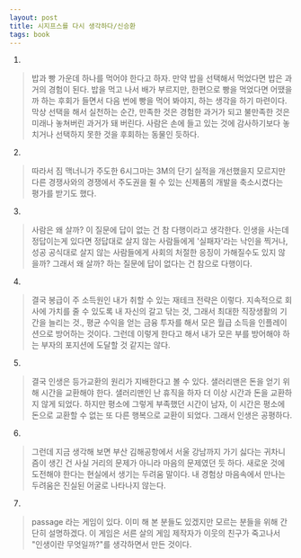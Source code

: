 ```yaml
---
layout: post
title: 시지프스를 다시 생각하다/신승환
tags: book
---
```


1. 
> 밥과 빵 가운데 하나를 먹어야 한다고 하자. 만약 밥을 선택해서 먹었다면 밥은 과거의 경험이 된다. 밥을 먹고 나서 배가 부르지만, 한편으로 빵을 먹었다면 어땠을까 하는 후회가 들면서 다음 번에 빵을 먹어 봐야지, 하는 생각을 하기 마련이다. 막상 선택을 해서 실천하는 순간, 만족한 것은 경험한 과거가 되고 불만족한 것은 미래나 놓쳐버린 과거가 돼 버린다. 사람은 손에 들고 있는 것에 감사하기보다 놓치거나 선택하지 못한 것을 후회하는 동물인 듯하다.
 
2. 
> 따라서 짐 맥너니가 주도한 6시그마는 3M의 단기 실적을 개선했을지 모르지만 다른 경쟁사와의 경쟁에서 주도권을 쥘 수 있는 신제품의 개발을 축소시켰다는 평가를 받기도 했다.
 
3. 
> 사람은 왜 살까? 이 질문에 답이 없는 건 참 다행이라고 생각한다. 인생을 사는데 정답이는게 있다면 정답대로 살지 않는 사람들에게 '실패자'라는 낙인을 찍거나, 성공 공식대로 살지 않는 사람들에게 사회의 처절한 응징이 가해질수도 있지 않을까? 그래서 왜 살까? 하는 질문에 답이 없다는 건 참으로 다행이다.
 
4. 
> 결국 봉급이 주 소득원인 내가 취할 수 있는 재테크 전략은 이렇다. 지속적으로 회사에 가치를 줄 수 있도록 내 자신의 갈고 닦는 것, 그래서 최대한 직장생활의 기간을 늘리는 것., 평균 수익을 얻는 금융 투자를 해서 모은 월급 소득을 인플레이션으로 방어하는 것이다. 그런데 이렇게 한다고 해서 내가 모은 부를 방어해야 하는 부자의 포지션에 도달할 것 같지는 않다.
 
5. 
> 결국 인생은 등가교환의 원리가 지배한다고 볼 수 있다. 샐러리맨은 돈을 얻기 위해 시간을 교환해야 한다. 샐러리맨인 난 휴직을 하자 더 이상 시간과 돈을 교환하지 않게 되었다. 하지만 평소에 그렇게 부족했던 시간이 남자, 이 시간은 평소에 돈으로 교환할 수 없는 또 다른 행복으로 교환이 되었다. 그래서 인생은 공평하다.
 
6. 
> 그런데 지금 생각해 보면 부산 김해공항에서 서울 강남까지 가기 싫다는 귀차니즘이 생긴 건 사실 거리의 문제가 아니라 마음의 문제였던 듯 하다. 새로운 것에 도전해야 한다는 현실에서 생기는 두려움 말이다. 내 경험상 마음속에서 만나는 두려움은 진실된 어굴로 나타나지 않는다.
 
7. 
> passage 라는 게임이 있다. 이미 해 본 분들도 있겠지만 모르는 분들을 위해 간단히 설명하겠다. 이 게임은 서른 살의 게임 제작자가 이웃의 친구가 죽고나서 "인생이란 무엇일까?"를 생각하면서 만든 것이다.